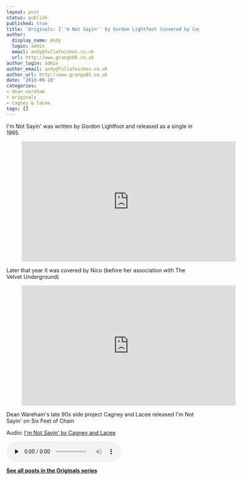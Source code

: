 ```yaml
---
layout: post
status: publish
published: true
title: 'Originals: I''m Not Sayin'' by Gordon Lightfoot (covered by Cagney and Lacee)'
author:
  display_name: Andy
  login: admin
  email: andy@fullofwishes.co.uk
  url: http://www.grange85.co.uk
author_login: admin
author_email: andy@fullofwishes.co.uk
author_url: http://www.grange85.co.uk
date: '2013-09-18'
categories:
- dean wareham
- originals
- cagney & lacee
tags: []
---
```

<p>I'm Not Sayin' was written by Gordon Lightfoot and released as a single in 1965<br />
</p>
<figure class="caption aligncenter"><iframe width="560" height="315" src="https://www.youtube.com/embed/5Af5d1FeJn4" frameborder="0" allowfullscreen></iframe><figcaption class="caption-text"></figcaption></figure>
<p>Later that year it was covered by Nico (before her association with The Velvet Underground)<br />
</p>
<figure class="caption aligncenter"><iframe width="560" height="315" src="https://www.youtube.com/embed/2WCnC_4QXH8" frameborder="0" allowfullscreen></iframe><figcaption class="caption-text"></figcaption></figure>
<p>Dean Wareham's late 90s side project Cagney and Lacee released I'm Not Sayin' on Six Feet of Chain</p>

<div class="well"><p class="audio">Audio: <a href="https://media.fullofwishes.co.uk/05-dean_wareham/audio/cagney-and-lacee-im-not-sayin.mp3">I'm Not Sayin' by Cagney and Lacee</a></p><audio controls="controls" preload="none" src="https://media.fullofwishes.co.uk/05-dean_wareham/audio/cagney-and-lacee-im-not-sayin.mp3"></audio></div>

<p><strong><a href="/category/originals/" title="List: Originals">See all posts in the Originals series</a></strong></p>
